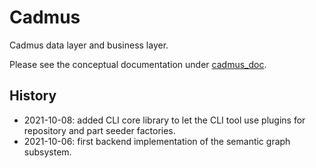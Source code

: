 # Cadmus

Cadmus data layer and business layer.

Please see the conceptual documentation under [cadmus_doc](https://github.com/vedph/cadmus_doc).

## History

- 2021-10-08: added CLI core library to let the CLI tool use plugins for repository and part seeder factories.
- 2021-10-06: first backend implementation of the semantic graph subsystem.
